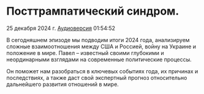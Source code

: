 # Посттрампатический синдром.

25 декабря 2024 г. [Аудиоверсия](https://www.youtube.com/watch?v=CGberdsx2rE) 01:54:52

В сегодняшнем эпизоде мы подводим итоги 2024 года, анализируем сложные взаимоотношения между США и Россией, войну на Украине и положение в мире.
Павел – известный своими глубокими и неординарными взглядами на современные политические процессы. 

Он поможет нам разобраться в ключевых событиях года, их причинах и последствиях, а также даст свой экспертный прогноз относительно дальнейшего развития отношений в мире.
